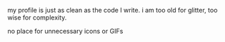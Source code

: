 my profile is just as clean as the code I write. i am too old for glitter, too wise for complexity. 

no place for unnecessary icons or GIFs

